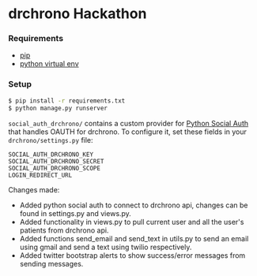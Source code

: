 # drchrono Hackathon

### Requirements
- [pip](https://pip.pypa.io/en/stable/)
- [python virtual env](https://packaging.python.org/installing/#creating-and-using-virtual-environments)

### Setup
``` bash
$ pip install -r requirements.txt
$ python manage.py runserver
```

`social_auth_drchrono/` contains a custom provider for [Python Social Auth](http://python-social-auth.readthedocs.io/en/latest/) that handles OAUTH for drchrono. To configure it, set these fields in your `drchrono/settings.py` file:

```
SOCIAL_AUTH_DRCHRONO_KEY
SOCIAL_AUTH_DRCHRONO_SECRET
SOCIAL_AUTH_DRCHRONO_SCOPE
LOGIN_REDIRECT_URL
```


Changes made:
- Added python social auth to connect to drchrono api, changes can be found in settings.py and views.py.
- Added functionality in views.py to pull current user and all the user's patients from drchrono api.
- Added functions send_email and send_text in utils.py to send an email using gmail and send a text using twilio respectively.
- Added twitter bootstrap alerts to show success/error messages from sending messages.

